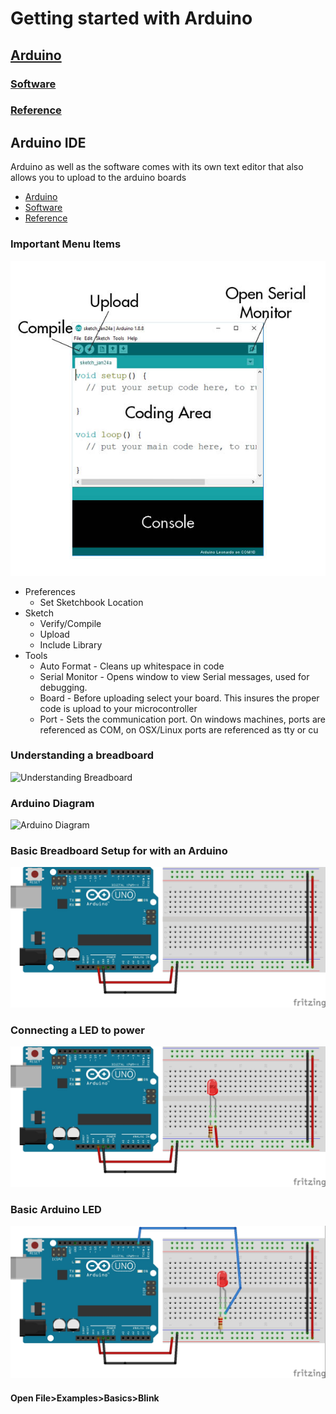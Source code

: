 # Getting started with Arduino

## [Arduino](https://www.arduino.cc/)

### [Software](https://www.arduino.cc/en/Main/Software)

### [Reference](https://www.arduino.cc/en/Reference/HomePage)

## Arduino IDE

Arduino as well as the software comes with its own text editor that also allows you to upload to the arduino boards

* [Arduino](https://www.arduino.cc/)
* [Software](https://www.arduino.cc/en/Main/Software)
* [Reference](https://www.arduino.cc/en/Reference/HomePage)


### Important Menu Items

![Arduino IDE](../files/arduinoide.jpg)

* Preferences
  * Set Sketchbook Location
* Sketch
  * Verify/Compile
  * Upload
  * Include Library
* Tools
  * Auto Format - Cleans up whitespace in code
  * Serial Monitor - Opens window to view Serial messages, used for debugging.
  * Board - Before uploading select your board. This insures the proper code is upload to your microcontroller
  * Port - Sets the communication port. On windows machines, ports are referenced as COM, on OSX/Linux ports are referenced as tty or cu


### Understanding a breadboard
![Understanding Breadboard](https://github.com/zevenrodriguez/CIM542-642/blob/master/Breadboard%20examples/breadboardbd.jpg)

### Arduino Diagram
![Arduino Diagram](https://blog.arduino.cc/wp-content/uploads/2012/05/ArduinoUno_R3_Pinouts_600.png)

### Basic Breadboard Setup for with an Arduino
![Basic Breadboard](../BreadboardExamples/basic%20setup_bb.jpg)

### Connecting a LED to power
![Simple LED Setup](../BreadboardExamples/basicLED_bb.jpg)

### Basic Arduino LED

![Basic Arduino LED](../BreadboardExamples/basicLEDArduino_bb.jpg)

#### Open File>Examples>Basics>Blink
